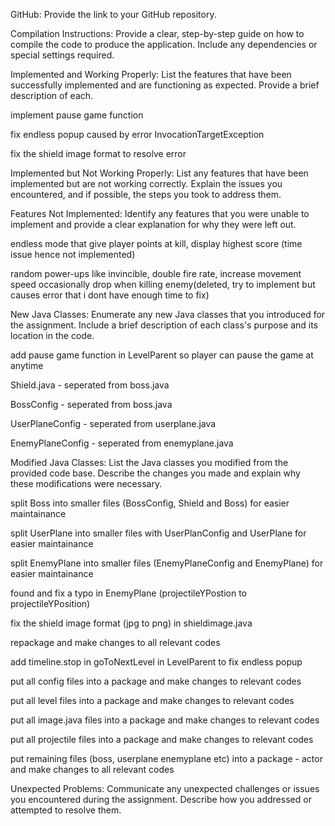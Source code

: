 GitHub: Provide the link to your GitHub repository.

Compilation Instructions: Provide a clear, step-by-step guide on how to compile the code to produce the application. Include any dependencies or special settings required.

Implemented and Working Properly: List the features that have been successfully implemented and are functioning as expected. Provide a brief description of each.

  implement pause game function

  fix endless popup caused by error InvocationTargetException

  fix the shield image format to resolve error

Implemented but Not Working Properly: List any features that have been implemented but are not working correctly. Explain the issues you encountered, and if possible, the steps you took to address them.

Features Not Implemented: Identify any features that you were unable to implement and provide a clear explanation for why they were left out.

  endless mode that give player points at kill, display highest score (time issue hence not implemented)

  random power-ups like invincible, double fire rate, increase movement speed occasionally drop when killing enemy(deleted, try to implement but causes error that i dont have enough time to fix)

New Java Classes: Enumerate any new Java classes that you introduced for the assignment. Include a brief description of each class's purpose and its location in the code.

  add pause game function in LevelParent so player can pause the game at anytime

  Shield.java - seperated from boss.java

  BossConfig - seperated from boss.java

  UserPlaneConfig - seperated from userplane.java

  EnemyPlaneConfig - seperated from enemyplane.java

Modified Java Classes: List the Java classes you modified from the provided code base. Describe the changes you made and explain why these modifications were necessary.

  split Boss into smaller files (BossConfig, Shield and Boss) for easier maintainance
  
  split UserPlane into smaller files with UserPlanConfig and UserPlane for easier maintainance

  split EnemyPlane into smaller files (EnemyPlaneConfig and EnemyPlane) for easier maintainance
  
  found and fix a typo in EnemyPlane (projectileYPostion to projectileYPosition)
  
  fix the shield image format (jpg to png) in shieldimage.java

  repackage and make changes to all relevant codes
  
  add timeline.stop in goToNextLevel in LevelParent to fix endless popup

  put all config files into a package and make changes to relevant codes

  put all level files into a package and make changes to relevant codes

  put all image.java files into a package and make changes to relevant codes
  
  put all projectile files into a package and make changes to relevant codes
  
  put remaining files (boss, userplane enemyplane etc) into a package - actor and make changes to all relevant codes

Unexpected Problems: Communicate any unexpected challenges or issues you encountered during the assignment. Describe how you addressed or attempted to resolve them.
